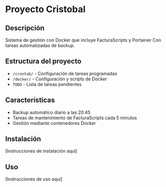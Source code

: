 # Proyecto Cristobal

## Descripción
Sistema de gestión con Docker que incluye FacturaScripts y Portainer
Con tareas automatizadas de backup.

## Estructura del proyecto
- `/crontab/` - Configuración de tareas programadas
- `/docker/` - Configuración y scripts de Docker
- `TODO` - Lista de tareas pendientes

## Características
- Backup automático diario a las 20:45
- Tareas de mantenimiento de FacturaScripts cada 5 minutos
- Gestión mediante contenedores Docker

## Instalación
[Instrucciones de instalación aquí]

## Uso
[Instrucciones de uso aquí]